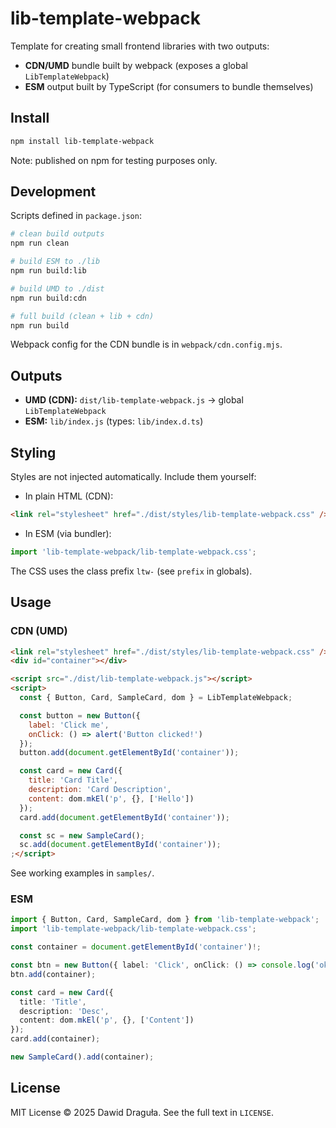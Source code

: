 # lib-template-webpack

Template for creating small frontend libraries with two outputs:
- **CDN/UMD** bundle built by webpack (exposes a global `LibTemplateWebpack`)
- **ESM** output built by TypeScript (for consumers to bundle themselves)


## Install

```bash
npm install lib-template-webpack
```

Note: published on npm for testing purposes only.


## Development

Scripts defined in `package.json`:

```bash
# clean build outputs
npm run clean

# build ESM to ./lib
npm run build:lib

# build UMD to ./dist
npm run build:cdn

# full build (clean + lib + cdn)
npm run build
```

Webpack config for the CDN bundle is in `webpack/cdn.config.mjs`.


## Outputs

- **UMD (CDN):** `dist/lib-template-webpack.js` → global `LibTemplateWebpack`
- **ESM:** `lib/index.js` (types: `lib/index.d.ts`)


## Styling

Styles are not injected automatically. Include them yourself:

- In plain HTML (CDN):
```html
<link rel="stylesheet" href="./dist/styles/lib-template-webpack.css" />
```

- In ESM (via bundler):
```ts
import 'lib-template-webpack/lib-template-webpack.css';
```

The CSS uses the class prefix `ltw-` (see `prefix` in globals).

## Usage

### CDN (UMD)

```html
<link rel="stylesheet" href="./dist/styles/lib-template-webpack.css" />
<div id="container"></div>

<script src="./dist/lib-template-webpack.js"></script>
<script>
  const { Button, Card, SampleCard, dom } = LibTemplateWebpack;

  const button = new Button({
    label: 'Click me',
    onClick: () => alert('Button clicked!')
  });
  button.add(document.getElementById('container'));

  const card = new Card({
    title: 'Card Title',
    description: 'Card Description',
    content: dom.mkEl('p', {}, ['Hello'])
  });
  card.add(document.getElementById('container'));

  const sc = new SampleCard();
  sc.add(document.getElementById('container'));
;</script>
```

See working examples in `samples/`.


### ESM

```ts
import { Button, Card, SampleCard, dom } from 'lib-template-webpack';
import 'lib-template-webpack/lib-template-webpack.css';

const container = document.getElementById('container')!;

const btn = new Button({ label: 'Click', onClick: () => console.log('ok') });
btn.add(container);

const card = new Card({
  title: 'Title',
  description: 'Desc',
  content: dom.mkEl('p', {}, ['Content'])
});
card.add(container);

new SampleCard().add(container);
```


## License

MIT License © 2025 Dawid Draguła. See the full text in `LICENSE`.
